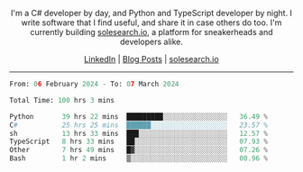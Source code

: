 <p align="center">I'm a C# developer by day, and Python and TypeScript developer by night. I write software that I find useful, and share it in case others do too. I'm currently building <a href="https://solesearch.io">solesearch.io</a>, a platform for sneakerheads and developers alike.</p>
<p align="center">
  <a href="https://www.linkedin.com/in/peter-rauscher">LinkedIn</a>
  |
  <a href="https://dev.to/peterrauscher">Blog Posts</a>
  |
  <a href="https://solesearch.io">solesearch.io</a>
</p>
<hr/>
<!--START_SECTION:waka-->

```python
From: 06 February 2024 - To: 07 March 2024

Total Time: 100 hrs 3 mins

Python       39 hrs 22 mins  █████████░░░░░░░░░░░░░░░░   36.49 %
C#           25 hrs 25 mins  ██████░░░░░░░░░░░░░░░░░░░   23.57 %
sh           13 hrs 33 mins  ███░░░░░░░░░░░░░░░░░░░░░░   12.57 %
TypeScript   8 hrs 33 mins   ██░░░░░░░░░░░░░░░░░░░░░░░   07.93 %
Other        7 hrs 49 mins   █▓░░░░░░░░░░░░░░░░░░░░░░░   07.26 %
Bash         1 hr 2 mins     ▒░░░░░░░░░░░░░░░░░░░░░░░░   00.96 %
```

<!--END_SECTION:waka-->

